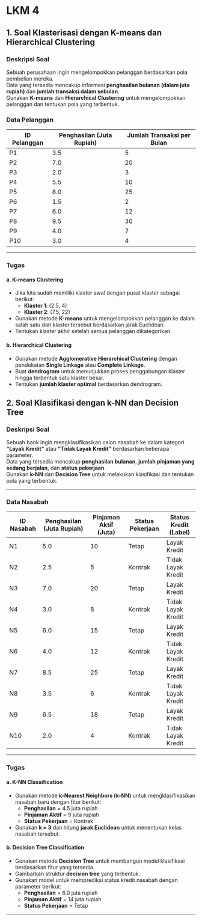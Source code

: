 # LKM 4

## **1. Soal Klasterisasi dengan K-means dan Hierarchical Clustering**

### **Deskripsi Soal**
Sebuah perusahaan ingin mengelompokkan pelanggan berdasarkan pola pembelian mereka.  
Data yang tersedia mencakup informasi **penghasilan bulanan (dalam juta rupiah)** dan **jumlah transaksi dalam sebulan**.  
Gunakan **K-means** dan **Hierarchical Clustering** untuk mengelompokkan pelanggan dan tentukan pola yang terbentuk.  

### **Data Pelanggan**

| ID Pelanggan | Penghasilan (Juta Rupiah) | Jumlah Transaksi per Bulan |
|-------------|---------------------------|----------------------------|
| P1          | 3.5                       | 5                          |
| P2          | 7.0                       | 20                         |
| P3          | 2.0                       | 3                          |
| P4          | 5.5                       | 10                         |
| P5          | 8.0                       | 25                         |
| P6          | 1.5                       | 2                          |
| P7          | 6.0                       | 12                         |
| P8          | 9.5                       | 30                         |
| P9          | 4.0                       | 7                          |
| P10         | 3.0                       | 4                          |

---

### **Tugas**
#### **a. K-means Clustering**
- Jika kita sudah memiliki klaster awal dengan pusat klaster sebagai berikut:
  - **Klaster 1**: (2.5, 4)
  - **Klaster 2**: (7.5, 22)
- Gunakan metode **K-means** untuk mengelompokkan pelanggan ke dalam salah satu dari klaster tersebut berdasarkan jarak Euclidean.
- Tentukan klaster akhir setelah semua pelanggan dikategorikan.

#### **b. Hierarchical Clustering**
- Gunakan metode **Agglomerative Hierarchical Clustering** dengan pendekatan **Single Linkage** atau **Complete Linkage**.
- Buat **dendrogram** untuk menunjukkan proses penggabungan klaster hingga terbentuk satu klaster besar.
- Tentukan **jumlah klaster optimal** berdasarkan dendrogram.

## **2. Soal Klasifikasi dengan k-NN dan Decision Tree**

### **Deskripsi Soal**
Sebuah bank ingin mengklasifikasikan calon nasabah ke dalam kategori **"Layak Kredit"** atau **"Tidak Layak Kredit"** berdasarkan beberapa parameter.  
Data yang tersedia mencakup **penghasilan bulanan**, **jumlah pinjaman yang sedang berjalan**, dan **status pekerjaan**.  
Gunakan **k-NN** dan **Decision Tree** untuk melakukan klasifikasi dan tentukan pola yang terbentuk.

---

### **Data Nasabah**

| ID Nasabah | Penghasilan (Juta Rupiah) | Pinjaman Aktif (Juta) | Status Pekerjaan  | Status Kredit (Label) |
|-----------|---------------------------|----------------------|------------------|----------------------|
| N1        | 5.0                       | 10                   | Tetap            | Layak Kredit        |
| N2        | 2.5                       | 5                    | Kontrak          | Tidak Layak Kredit  |
| N3        | 7.0                       | 20                   | Tetap            | Layak Kredit        |
| N4        | 3.0                       | 8                    | Kontrak          | Tidak Layak Kredit  |
| N5        | 6.0                       | 15                   | Tetap            | Layak Kredit        |
| N6        | 4.0                       | 12                   | Kontrak          | Tidak Layak Kredit  |
| N7        | 8.5                       | 25                   | Tetap            | Layak Kredit        |
| N8        | 3.5                       | 6                    | Kontrak          | Tidak Layak Kredit  |
| N9        | 6.5                       | 18                   | Tetap            | Layak Kredit        |
| N10       | 2.0                       | 4                    | Kontrak          | Tidak Layak Kredit  |

---

### **Tugas**
#### **a. K-NN Classification**
- Gunakan metode **k-Nearest Neighbors (k-NN)** untuk mengklasifikasikan nasabah baru dengan fitur berikut:
  - **Penghasilan** = 4.5 juta rupiah  
  - **Pinjaman Aktif** = 9 juta rupiah  
  - **Status Pekerjaan** = Kontrak  
- Gunakan **k = 3** dan hitung **jarak Euclidean** untuk menentukan kelas nasabah tersebut.

#### **b. Decision Tree Classification**
- Gunakan metode **Decision Tree** untuk membangun model klasifikasi berdasarkan fitur yang tersedia.
- Gambarkan struktur **decision tree** yang terbentuk.
- Gunakan model untuk memprediksi status kredit nasabah dengan parameter berikut:
  - **Penghasilan** = 6.0 juta rupiah  
  - **Pinjaman Aktif** = 14 juta rupiah  
  - **Status Pekerjaan** = Tetap  

---
